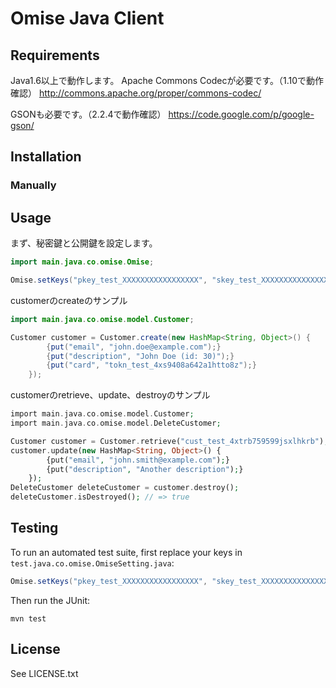# Omise Java Client

## Requirements

Java1.6以上で動作します。
Apache Commons Codecが必要です。（1.10で動作確認）
http://commons.apache.org/proper/commons-codec/

GSONも必要です。（2.2.4で動作確認）
https://code.google.com/p/google-gson/

## Installation


### Manually



## Usage

まず、秘密鍵と公開鍵を設定します。

```java
import main.java.co.omise.Omise;

Omise.setKeys("pkey_test_XXXXXXXXXXXXXXXXX", "skey_test_XXXXXXXXXXXXXXXXX");
```

customerのcreateのサンプル

```java
import main.java.co.omise.model.Customer;

Customer customer = Customer.create(new HashMap<String, Object>() {
		{put("email", "john.doe@example.com");}
		{put("description", "John Doe (id: 30)");}
		{put("card", "tokn_test_4xs9408a642a1htto8z");}
	});
```

customerのretrieve、update、destroyのサンプル

```php
import main.java.co.omise.model.Customer;
import main.java.co.omise.model.DeleteCustomer;

Customer customer = Customer.retrieve("cust_test_4xtrb759599jsxlhkrb");
customer.update(new HashMap<String, Object>() {
		{put("email", "john.smith@example.com");}
		{put("description", "Another description");}
	});
DeleteCustomer deleteCustomer = customer.destroy();
deleteCustomer.isDestroyed(); // => true
```

## Testing

To run an automated test suite, first replace your keys in `test.java.co.omise.OmiseSetting.java`:

```java
Omise.setKeys("pkey_test_XXXXXXXXXXXXXXXXX", "skey_test_XXXXXXXXXXXXXXXXX");
```

Then run the JUnit:

```
mvn test
```

## License

See LICENSE.txt
